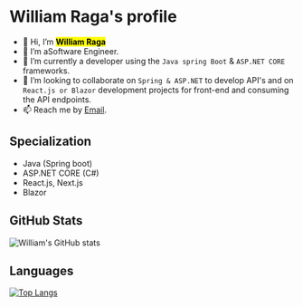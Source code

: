 #  **William Raga's profile**

- 👋 Hi, I’m <mark>**William Raga**</mark>
- 👀 I’m aSoftware Engineer.
- 🌱 I’m currently a developer using the `Java spring Boot` & `ASP.NET CORE` frameworks.
- 💞️ I’m looking to collaborate on `Spring & ASP.NET` to develop API's and on `React.js or Blazor` development projects for front-end and consuming the API endpoints.
- 📫 Reach me by <!--[Mobile No](0795 600499) or text via--> [Email](ragawilliam570@gmail.com).

## Specialization

- Java (Spring boot)
- ASP.NET CORE (C#)
- React.js, Next.js
- Blazor

<!---
itsmraga-hub/itsmraga-hub is a ✨ special ✨ repository because its `README.md` (this file) appears on your GitHub profile.
You can click the Preview link to take a look at your changes.
--->

## GitHub Stats

![William's GitHub stats](https://github-readme-stats.vercel.app/api?username=itsmraga-hub&show_icons=true&theme=radical)

## Languages

[![Top Langs](https://github-readme-stats.vercel.app/api/top-langs/?username=itsmraga-hub&layout=compact)](https://github.com/itsmraga-hub/github-readme-stats)
